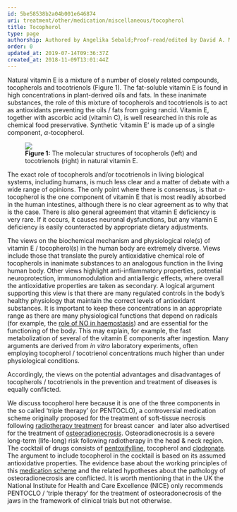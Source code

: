 ```yaml
---
id: 5be58538b2a04b001e646874
uri: treatment/other/medication/miscellaneous/tocopherol
title: Tocopherol
type: page
authorship: Authored by Angelika Sebald;Proof-read/edited by David A. Mitchell
order: 0
updated_at: 2019-07-14T09:36:37Z
created_at: 2018-11-09T13:01:44Z
---
```


<p>Natural vitamin E is a mixture of a number of closely related
    compounds, tocopherols and tocotrienols (Figure 1). The fat-soluble
    vitamin E is found in high concentrations in plant-derived
    oils and fats. In these inanimate substances, the role of
    this mixture of tocopherols and tocotrienols is to act as
    antioxidants preventing the oils / fats from going rancid.
    Vitamin E, together with ascorbic acid (vitamin C), is well
    researched in this role as chemical food preservative. Synthetic
    ‘vitamin E’ is made up of a single component, <i>α</i>-tocopherol.</p>
<figure><img src="/treatment-other-medication-miscellaneous-tocopherol-figure1.png">
    <figcaption><strong>Figure 1:</strong> The molecular structures of tocopherols
        (left) and tocotrienols (right) in natural vitamin E.</figcaption>
</figure>
<p>The exact role of tocopherols and/or tocotrienols in living biological
    systems, including humans, is much less clear and a matter
    of debate with a wide range of opinions. The only point where
    there is consensus, is that <i>α</i>-tocopherol is the one
    component of vitamin E that is most readily absorbed in the
    human intestines, although there is no clear agreement as
    to why that is the case. There is also general agreement
    that vitamin E deficiency is very rare. If it occurs, it
    causes neuronal dysfunctions, but any vitamin E deficiency
    is easily counteracted by appropriate dietary adjustments.</p>
<p>The views on the biochemical mechanism and physiological role(s)
    of vitamin E / tocopherol(s) in the human body are extremely
    diverse. Views include those that translate the purely antioxidative
    chemical role of tocopherols in inanimate substances to an
    analogous function in the living human body. Other views
    highlight anti-inflammatory properties, potential neuroprotection,
    immunomodulation and antiallergic effects, where overall
    the antioxidative properties are taken as secondary. A logical
    argument supporting this view is that there are many regulated
    controls in the body’s healthy physiology that maintain the
    correct levels of antioxidant substances. It is important
    to keep these concentrations in an appropriate range as there
    are many physiological functions that depend on radicals
    (for example, the <a href="/treatment/other/bleeding/detailed">role of NO in haemostasis</a>)
    and are essential for the functioning of the body. This may
    explain, for example, the fast metabolization of several
    of the vitamin E components after ingestion. Many arguments
    are derived from <i>in vitro</i> laboratory experiments,
    often employing tocopherol / tocotrienol concentrations much
    higher than under physiological conditions.</p>
<p>Accordingly, the views on the potential advantages and disadvantages
    of tocopherols / tocotrienols in the prevention and treatment
    of diseases is equally conflicted.</p>
<p>We discuss tocopherol here because it is one of the three components
    in the so called ‘triple therapy’ (or PENTOCLO), a controversial
    medication scheme originally proposed for the treatment of
    soft-tissue necrosis following <a href="/treatment/radiotherapy">radiotherapy treatment</a>    for breast cancer  and later also advertised for the treatment
    of <a href="/treatment/surgery/necrosis/hard-tissue/detailed">osteoradionecrosis</a>.
    Osteoradionecrosis is a severe long-term (life-long) risk
    following radiotherapy in the head &amp; neck region. The
    cocktail of drugs consists of <a href="/treatment/other/medication/miscellaneous/pentoxifylline">pentoxifylline</a>,
    tocopherol and <a href="/treatment/other/medication/miscellaneous/clodronate">clodronate</a>.
    The argument to include tocopherol in the cocktail is based
    on its assumed antioxidative properties. The evidence base
    about the working principles of this <a href="/diagnosis/a-z/necrosis/hard/detailed">medication scheme</a>    and the related hypotheses about the pathology of osteoradionecrosis
    are conflicted. It is worth mentioning that in the UK the
    National Institute for Health and Care Excellence (NICE)
    only recommends PENTOCLO / ‘triple therapy’ for the treatment
    of osteoradonecrosis of the jaws in the framework of clinical
    trials but not otherwise.</p>
